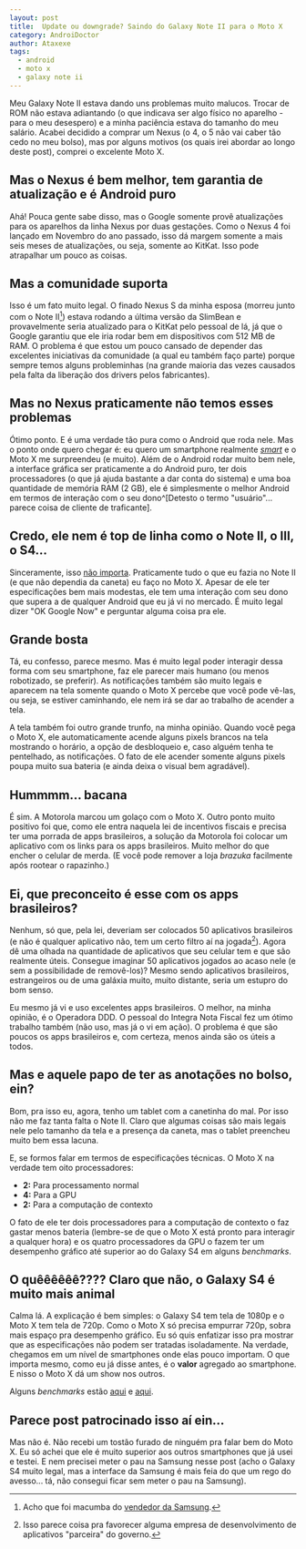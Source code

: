 ```yaml
---
layout: post
title:  Update ou downgrade? Saindo do Galaxy Note II para o Moto X
category: AndroiDoctor
author: Ataxexe
tags: 
  - android
  - moto x
  - galaxy note ii
---
```


Meu Galaxy Note II estava dando uns problemas muito malucos. Trocar de ROM não estava adiantando (o que indicava ser algo físico no aparelho - para o meu desespero) e a minha paciência estava do tamanho do meu salário. Acabei decidido a comprar um Nexus (o 4, o 5 não vai caber tão cedo no meu bolso), mas por alguns motivos (os quais irei abordar ao longo deste post), comprei o excelente Moto X.

## Mas o Nexus é bem melhor, tem garantia de atualização e é Android puro

Ahá! Pouca gente sabe disso, mas o Google somente provê atualizações para os aparelhos da linha Nexus por duas gestações. Como o Nexus 4 foi lançado em Novembro do ano passado, isso dá margem somente a mais seis meses de atualizações, ou seja, somente ao KitKat. Isso pode atrapalhar um pouco as coisas.

## Mas a comunidade suporta

Isso é um fato muito legal. O finado Nexus S da minha esposa (morreu junto com o Note II[^macumba]) estava rodando a última versão da SlimBean e provavelmente seria atualizado para o KitKat pelo pessoal de lá, já que o Google garantiu que ele iria rodar bem em dispositivos com 512 MB de RAM. O problema é que estou um pouco cansado de depender das excelentes iniciativas da comunidade (a qual eu também faço parte) porque sempre temos alguns probleminhas (na grande maioria das vezes causados pela falta da liberação dos drivers pelos fabricantes).

## Mas no Nexus praticamente não temos esses problemas

Ótimo ponto. E é uma verdade tão pura como o Android que roda nele. Mas o ponto onde quero chegar é: eu quero um smartphone realmente [*smart*][post_smart] e o Moto X me surpreendeu (e muito). Além de o Android rodar muito bem nele, a interface gráfica ser praticamente a do Android puro, ter dois processadores (o que já ajuda bastante a dar conta do sistema) e uma boa quantidade de memória RAM (2 GB), ele é simplesmente o melhor Android em termos de interação com o seu dono^[Detesto o termo "usuário"... parece coisa de cliente de traficante].

## Credo, ele nem é top de linha como o Note II, o III, o S4...

Sinceramente, isso [não importa][post_vendedor]. Praticamente tudo o que eu fazia no Note II (e que não dependia da caneta) eu faço no Moto X. Apesar de ele ter especificações bem mais modestas, ele tem uma interação com seu dono que supera a de qualquer Android que eu já vi no mercado. É muito legal dizer "OK Google Now" e perguntar alguma coisa pra ele.

## Grande bosta

Tá, eu confesso, parece mesmo. Mas é muito legal poder interagir dessa forma com seu smartphone, faz ele parecer mais humano (ou menos robotizado, se preferir). As notificações também são muito legais e aparecem na tela somente quando o Moto X percebe que você pode vê-las, ou seja, se estiver caminhando, ele nem irá se dar ao trabalho de acender a tela.

A tela também foi outro grande trunfo, na minha opinião. Quando você pega o Moto X, ele automaticamente acende alguns pixels brancos na tela mostrando o horário, a opção de desbloqueio e, caso alguém tenha te pentelhado, as notificações. O fato de ele acender somente alguns pixels poupa muito sua bateria (e ainda deixa o visual bem agradável).

## Hummmm... bacana

É sim. A Motorola marcou um golaço com o Moto X. Outro ponto muito positivo foi que, como ele entra naquela lei de incentivos fiscais e precisa ter uma porrada de apps brasileiros, a solução da Motorola foi colocar um aplicativo com os links para os apps brasileiros. Muito melhor do que encher o celular de merda. (E você pode remover a loja *brazuka* facilmente após rootear o rapazinho.)

## Ei, que preconceito é esse com os apps brasileiros?

Nenhum, só que, pela lei, deveriam ser colocados 50 aplicativos brasileiros (e não é qualquer aplicativo não, tem um certo filtro aí na jogada[^filtro]). Agora dê uma olhada na quantidade de aplicativos que seu celular tem e que são realmente úteis. Consegue imaginar 50 aplicativos jogados ao acaso nele (e sem a possibilidade de removê-los)? Mesmo sendo aplicativos brasileiros, estrangeiros ou de uma galáxia muito, muito distante, seria um estupro do bom senso.

[^filtro]: Isso parece coisa pra favorecer alguma empresa de desenvolvimento de aplicativos "parceira" do governo.

Eu mesmo já vi e uso excelentes apps brasileiros. O melhor, na minha opinião, é o Operadora DDD. O pessoal do Integra Nota Fiscal fez um ótimo trabalho também (não uso, mas já o vi em ação). O problema é que são poucos os apps brasileiros e, com certeza, menos ainda são os úteis a todos.

## Mas e aquele papo de ter as anotações no bolso, ein?

Bom, pra isso eu, agora, tenho um tablet com a canetinha do mal. Por isso não me faz tanta falta o Note II. Claro que algumas coisas são mais legais nele pelo tamanho da tela e a presença da caneta, mas o tablet preencheu muito bem essa lacuna.

E, se formos falar em termos de especificações técnicas. O Moto X na verdade tem oito processadores:

- **2:** Para processamento normal
- **4:** Para a GPU
- **2:** Para a computação de contexto

O fato de ele ter dois processadores para a computação de contexto o faz gastar menos bateria (lembre-se de que o Moto X está pronto para interagir a qualquer hora) e os quatro processadores da GPU o fazem ter um desempenho gráfico até superior ao do Galaxy S4 em alguns *benchmarks*.

## O quêêêêêê???? Claro que não, o Galaxy S4 é muito mais animal

Calma lá. A explicação é bem simples: o Galaxy S4 tem tela de 1080p e o Moto X tem tela de 720p. Como o Moto X só precisa empurrar 720p, sobra mais espaço pra desempenho gráfico. Eu só quis enfatizar isso pra mostrar que as especificações não podem ser tratadas isoladamente. Na verdade, chegamos em um nível de smartphones onde elas pouco importam. O que importa mesmo, como eu já disse antes, é o **valor** agregado ao smartphone. E nisso o Moto X dá um show nos outros.

Alguns *benchmarks* estão [aqui][benchmark_1] e [aqui][benchmark_2].

## Parece post patrocinado isso aí ein...

Mas não é. Não recebi um tostão furado de ninguém pra falar bem do Moto X. Eu só achei que ele é muito superior aos outros smartphones que já usei e testei. E nem precisei meter o pau na Samsung nesse post (acho o Galaxy S4 muito legal, mas a interface da Samsung é mais feia do que um rego do avesso... tá, não consegui ficar sem meter o pau na Samsung).

[^macumba]: Acho que foi macumba do [vendedor da Samsung][post_vendedor].

[post_vendedor]: <{{site.url}}/posts/o-jeito-idiota-de-se-vender-smartphones/>
[post_smart]: <{{site.url}}/posts/faca-valer-o-smart-do-seu-smartphone>

[benchmark_1]: <http://arstechnica.com/gadgets/2013/08/performance-preview-the-moto-x-sports-a-great-gpu-respectable-cpu>
[benchmark_2]: <http://www.fonearena.com/blog/80178/motorola-moto-x-benchmarks.html>
